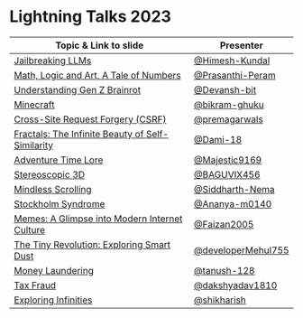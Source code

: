 # Lightning Talks 2023

| Topic & Link to slide | Presenter |
|----------|----------|
| [Jailbreaking LLMs](https://www.canva.com/design/DAGNj-KI_ik/-77xuu-Em52eziz-LULPgQ/view?utm_content=DAGNj-KI_ik&utm_campaign=designshare&utm_medium=link&utm_source=editor) | [@Himesh-Kundal](https://github.com/Himesh-Kundal) |
| [Math, Logic and Art, A Tale of Numbers](https://docs.google.com/presentation/d/1cOhMSrfgKCOmzSAQLSgEJN6jwFSBg49Ys0n83KieTx4/edit?usp=drivesdk) | [@Prasanthi-Peram](https://github.com/Prasanthi-Peram) |
| [Understanding Gen Z Brainrot](https://prezi.com/view/2NGWMKqKjAgKBVDRIqtL/)| [@Devansh-bit](https://github.com/Devansh-bit) |
| [Minecraft](https://www.canva.com/design/DAGOF1wsvTE/lczkJ9aDuXuFTs15YHdOFw/edit?utm_content=DAGOF1wsvTE&utm_campaign=designshare&utm_medium=link2&utm_source=sharebutton) | [@bikram-ghuku](http://github.com/bikram-ghuku/) |
| [Cross-Site Request Forgery (CSRF)](https://www.canva.com/design/DAGNpggV8vs/yqIeDZuREWnqIwOezADqoA/edit?utm_content=DAGNpggV8vs&utm_campaign=designshare&utm_medium=link2&utm_source=sharebutton) | [@premagarwals](https://github.com/premagarwals) |
| [Fractals: The Infinite Beauty of Self-Similarity](https://www.canva.com/design/DAGN1FcovuY/_pC2UhI1kCJGF-ritpwwlg/edit?utm_content=DAGN1FcovuY&utm_campaign=designshare&utm_medium=link2&utm_source=sharebutton) | [@Dami-18](https://github.com/Dami-18) |
| [Adventure Time Lore](https://www.canva.com/design/DAGNk1mK6fQ/7YDcUluDHZuDWSLQRFbZwQ/edit?utm_content=DAGNk1mK6fQ&utm_campaign=designshare&utm_medium=link2&utm_source=sharebutton) | [@Majestic9169](https://github.com/Majestic9169) |
| [Stereoscopic 3D](https://docs.google.com/presentation/d/1YCP0TRSXXuBDiWmDwzgMTq-Dw2QYRTNnjpbfQiwBPJk/edit) | [@BAGUVIX456](https://github.com/BAGUVIX456) |
| [Mindless Scrolling](https://www.canva.com/design/DAGOAwgUNzU/tj1hno7Wc4BkBzssw7y_Rw/view?utm_content=DAGOAwgUNzU&utm_campaign=designshare&utm_medium=link&utm_source=editor) | [@Siddharth-Nema](https://github.com/Siddharth-Nema) |
| [Stockholm Syndrome](https://www.canva.com/design/DAGNw56917s/kvhtpOmteWKFlbdtiQ3p3g/edit?utm_content=DAGNw56917s&utm_campaign=designshare&utm_medium=link2&utm_source=sharebutton) | [@Ananya-m0140](https://github.com/Ananya-m0140) |
| [Memes: A Glimpse into Modern Internet Culture](https://www.canva.com/design/DAGOJEra7TE/_R7YfieZMqqu8GU-UaLdHQ/view?utm_content=DAGOJEra7TE&utm_campaign=designshare&utm_medium=link&utm_source=editor) | [@Faizan2005](https://github.com/Faizan2005) |
| [The Tiny Revolution: Exploring Smart Dust](https://docs.google.com/presentation/d/1QA_XdPFsEZ8ougb7kvD9Lp_eVwl-ACHwcyQrO2S3mRo/edit?usp=sharing) | [@developerMehul755](https://github.com/developerMehul755) |
| [Money Laundering](https://www.canva.com/design/DAGOLDZsuOA/gIHdexm49WmZ_b8oDDcT5Q/view?utm_content=DAGOLDZsuOA&utm_campaign=designshare&utm_medium=link&utm_source=editor) | [@tanush-128](https://github.com/tanush-128) |
| [Tax Fraud](https://www.canva.com/design/DAGOGLsi8qU/UFNHJhsWANCmxSfj8WykXw/view?utm_content=DAGOGLsi8qU&utm_campaign=designshare&utm_medium=link&utm_source=editor) | [@dakshyadav1810](https://github.com/dakshyadav1810) |
| [Exploring Infinities](https://www.canva.com/design/DAGOIzdrHx4/VFh_SD1q-DO7Ha1TeGmkug/edit?utm_content=DAGOIzdrHx4&utm_campaign=designshare&utm_medium=link2&utm_source=sharebutton) | [@shikharish](https://github.com/shikharish) |

